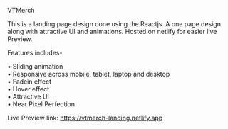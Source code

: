 VTMerch

This is a landing page design done using the Reactjs. A one page design along with attractive UI and animations. Hosted on netlify for easier live Preview.

Features includes-

• Sliding animation <br/>
• Responsive across mobile, tablet, laptop and desktop <br/>
• Fadein effect <br/>
• Hover effect <br/>
• Attractive UI <br/>
• Near Pixel Perfection


Live Preview link: https://vtmerch-landing.netlify.app